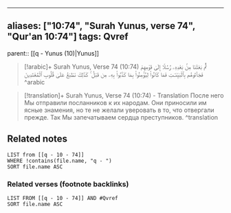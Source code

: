 
---
aliases: ["10:74", "Surah Yunus, verse 74", "Qur'an 10:74"]
tags: Qvref
---

parent:: [[q - Yunus (10)|Yunus]]

> [!arabic]+ Surah Yunus, Verse 74 (10:74)
> <span class="quran-arabic">ثُمَّ بَعَثْنَا مِنۢ بَعْدِهِۦ رُسُلًا إِلَىٰ قَوْمِهِمْ فَجَآءُوهُم بِٱلْبَيِّنَـٰتِ فَمَا كَانُوا۟ لِيُؤْمِنُوا۟ بِمَا كَذَّبُوا۟ بِهِۦ مِن قَبْلُ ۚ كَذَٰلِكَ نَطْبَعُ عَلَىٰ قُلُوبِ ٱلْمُعْتَدِينَ</span>
^arabic

> [!translation]+ Surah Yunus, Verse 74 (10:74) - Translation
> После него Мы отправили посланников к их народам. Они приносили им ясные знамения, но те не желали уверовать в то, что отвергали прежде. Так Мы запечатываем сердца преступников.
^translation



## Related notes
```dataview
LIST from [[q - 10 - 74]]
WHERE !contains(file.name, "q - ")
SORT file.name ASC
```

### Related verses (footnote backlinks)
```dataview
LIST FROM [[q - 10 - 74]] AND #Qvref
SORT file.name ASC
```

